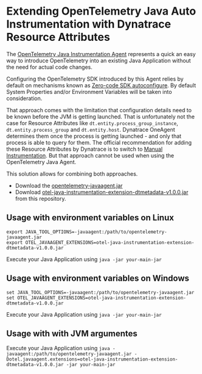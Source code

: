 # Extending OpenTelemetry Java Auto Instrumentation with Dynatrace Resource Attributes

The [OpenTelemetry Java Instrumentation Agent](https://github.com/open-telemetry/opentelemetry-java-instrumentation) represents a quick an easy way to introduce OpenTelemetry into an existing Java Application without the need for actual code changes.

Configuring the OpenTelemetry SDK introduced by this Agent relies by default on mechanisms known as [Zero-code SDK autoconfigure](https://opentelemetry.io/docs/languages/java/configuration/#zero-code-sdk-autoconfigure). By default System Properties and/or Environment Variables will be taken into consideration.

That approach comes with the limitation that configuration details need to be known before the JVM is getting launched. That is unfortunately not the case for Resource Attributes like `dt.entity.process_group_instance`, `dt.entity.process_group` and `dt.entity.host`. Dynatrace OneAgent determines them once the process is getting launched - and only that process is able to query for them. The official recommendation for adding these Resource Attributes by Dynatrace is to switch to [Manual Instrumentation](https://docs.dynatrace.com/docs/ingest-from/opentelemetry/walkthroughs/java/java-manual#instrument-your-application). But that approach cannot be used when using the OpenTelemetry Java Agent.

This solution allows for combining both approaches.

* Download the [opentelemetry-javaagent.jar](https://github.com/open-telemetry/opentelemetry-java-instrumentation/releases/download/v2.12.0/opentelemetry-javaagent.jar)
* Download [otel-java-instrumentation-extension-dtmetadata-v1.0.0.jar](https://github.com/Reinhard-Pilz-Dynatrace/otel-java-instrumentation-extension-dtmetadata/releases/download/v1.0.0/otel-java-instrumentation-extension-dtmetadata-v1.0.0.jar) from this repository.

## Usage with environment variables on Linux
```
export JAVA_TOOL_OPTIONS=-javaagent:/path/to/opentelemetry-javaagent.jar
export OTEL_JAVAAGENT_EXTENSIONS=otel-java-instrumentation-extension-dtmetadata-v1.0.0.jar
```
Execute your Java Application using `java -jar your-main-jar`

## Usage with environment variables on Windows
```
set JAVA_TOOL_OPTIONS=-javaagent:/path/to/opentelemetry-javaagent.jar
set OTEL_JAVAAGENT_EXTENSIONS=otel-java-instrumentation-extension-dtmetadata-v1.0.0.jar
```
Execute your Java Application using `java -jar your-main-jar`

## Usage with with JVM argumentes
Execute your Java Application using `java -javaagent:/path/to/opentelemetry-javaagent.jar -Dotel.javaagent.extensions=otel-java-instrumentation-extension-dtmetadata-v1.0.0.jar -jar your-main-jar`